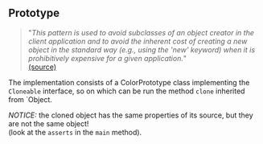 ## Prototype

> "*This pattern is used to avoid subclasses of an object creator in the client application and to avoid the inherent cost of
creating a new object in the standard way (e.g., using the 'new' keyword) when it is prohibitively expensive
for a given application.*"<br>
[(source)](http://en.wikipedia.org/wiki/Prototype_pattern)

The implementation consists of a ColorPrototype class implementing the `Cloneable` interface, so on which
can be run the method `clone` inherited from `Object.

*NOTICE:* the cloned object has the same properties of its source, but they are not the same object!<br>
(look at the `asserts` in the `main` method).
